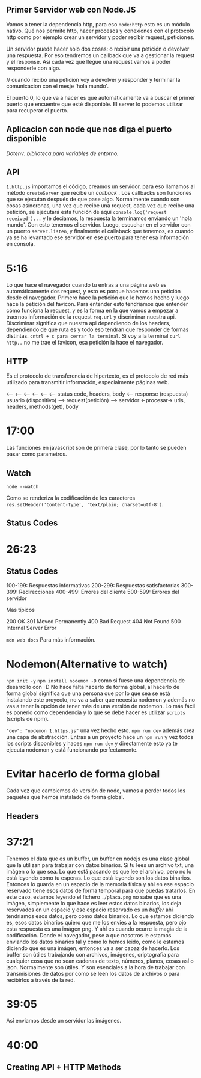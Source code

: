 ## Primer Servidor web con Node.JS

Vamos a tener la dependencia http, para eso `node:http` esto es un módulo nativo. Qué nos permite http, hacer procesos y conexiones con el protocolo http como por ejemplo crear un servidor y poder recibir request, peticiones.

Un servidor puede hacer solo dos cosas: o recibir una petición o devolver una respuesta. Por eso tendremos un callback que va a gestionar la request y el response. Asi cada vez que llegue una request vamos a poder responderle con algo.

// cuando recibo una peticion voy a devolver y responder y terminar la comunicacion con el mesje 'hola mundo'.

El puerto 0, lo que va a hacer es que automáticamente va a buscar el primer puerto que encuentre que esté disponible.
El server lo podemos utilizar para recuperar el puerto.

## Aplicacion con node que nos diga el puerto disponible

*Dotenv: biblioteca para variables de entorno.*

## API

`1.http.js` importamos el código, creamos un servidor, para eso llamamos al método `createServer` que recibe un *callback* . Los callbacks son funciones que se ejecutan después de que pase algo. Normalmente cuando son cosas asíncronas, una vez que recibe una request, cada vez que recibe una petición, se ejecutará esta función de aquí `console.log('request received')...` y le deciamos, la respuesta la terminamos enviando un 'hola mundo'. Con esto tenemos el servidor.
Luego, escuchar en el servidor con un puerto `server.listen`, y finalmente el callaback que tenemos, es cuando ya se ha levantado ese servidor en ese puerto para tener esa información en consola.

# 5:16  

Lo que hace el navegador cuando tu entras a una página web es automáticamente dos request, y esto es porque hacemos una petición desde el navegador.
Primero hace la petición que le hemos hecho y luego hace la petición del favicon. 
Para entender esto tendriamos que entender cómo funciona la request, y es la forma en la que vamos a empezar a traernos información de la request `req.url` y discriminar nuestra api. Discriminar significa que nuestra api dependiendo de los headers, dependiendo de que ruta es y todo eso tendran que responder de formas distintas.
`cntrl + c para cerrar la terminal`.
Si voy a la terminal `curl http..` no me trae el favicon, esa petición la hace el navegador.

## HTTP

Es el protocolo de transferencia de hipertexto, es el protocolo de red más utilizado para transmitir información, especialmente páginas web.

<-- <-- <-- <-- <-- <-- status code, headers, body <-- response (respuesta)
usuario (dispositivo) --> request(petición) --> servidor <-procesar->
               urls, headers, methods(get), body

# 17:00 

Las funciones en javascript son de primera clase, por lo tanto se pueden pasar como parametros.

## Watch

`node --watch`

Como se renderiza la codificación de los caracteres `res.setHeader('Content-Type', 'text/plain; charset=utf-8')`.

## Status Codes

# 26:23

## Status Codes

100-199: Respuestas informativas
200-299: Respuestas satisfactorias
300-399: Redirecciones
400-499: Errores del cliente
500-599: Errores del servidor

Más típicos

200 OK
301 Moved Permanently
400 Bad Request
404 Not Found
500 Internal Server Error

`mdn web docs` Para más información.

# Nodemon(Alternative to watch)

`npm init -y`
`npm install nodemon -D` como si fuese una dependencia de desarrollo con -D
No hace falta hacerlo de forma global, al hacerlo de forma global significa que una persona que por lo que sea se está instalando este proyecto, no va a saber que necesita nodemon y además no vas a tener la opción de tener más de una versión de nodemon.
Lo más fácil es ponerlo como dependencia y lo que se debe hacer es utilizar `scripts` (scripts de npm).

`"dev": "nodemon 1.https.js"` una vez hecho esto.
`npm run dev` además crea una capa de abstracción.
Entras a un proyecto hace un `npm run` y vez todos los scripts disponibles y haces `npm run dev` y directamente esto ya te ejecuta nodemon y está funcionando perfectamente.

# Evitar hacerlo de forma global

Cada vez que cambiemos de versión de node, vamos a perder todos los paquetes que hemos instalado de forma global.

## Headers

# 37:21

Tenemos el data que es un buffer, un buffer en nodejs es una clase global que la utilizan para trabajar con datos binarios. Si tu lees un archivo txt, una imágen o lo que sea. Lo que está pasando es que lee el archivo, pero no lo está leyendo como tu esperas. Lo que está leyendo son los datos binarios. Entonces lo guarda en un espacio de la memoria física y ahi en ese espacio reservado tiene esos datos de forma temporal para que puedas tratarlos. En este caso, estamos leyendo el fichero `./placa.png` no sabe que es una imágen, simplemente lo que hace es leer estos datos binarios, los deja reservados en un espacio y ese espacio reservado es un *buffer* ahi tendriamos esos datos, pero como datos binarios. Lo que estamos diciendo es, esos datos binarios quiero que me los envies a la respuesta, pero ojo esta respuesta es una imágen png. Y ahí es cuando ocurre la magia de la codificación. Donde el navegador, pese a que nosotros le estamos enviando los datos binarios tal y como lo hemos leido, como le estamos diciendo que es una imágen, entonces va a ser capaz de hacerlo. Los buffer son útiles trabajando con archivos, imágenes, criptografia para cualquier cosa que no sean cadenas de texto, números, planos, cosas así o json. Normalmente son útiles. Y son esenciales a la hora de trabajar con transmisiones de datos por como se leen los datos de archivos o para recibirlos a través de la red.

# 39:05

Así enviamos desde un servidor las imágenes.

# 40:00

## Creating API + HTTP Methods